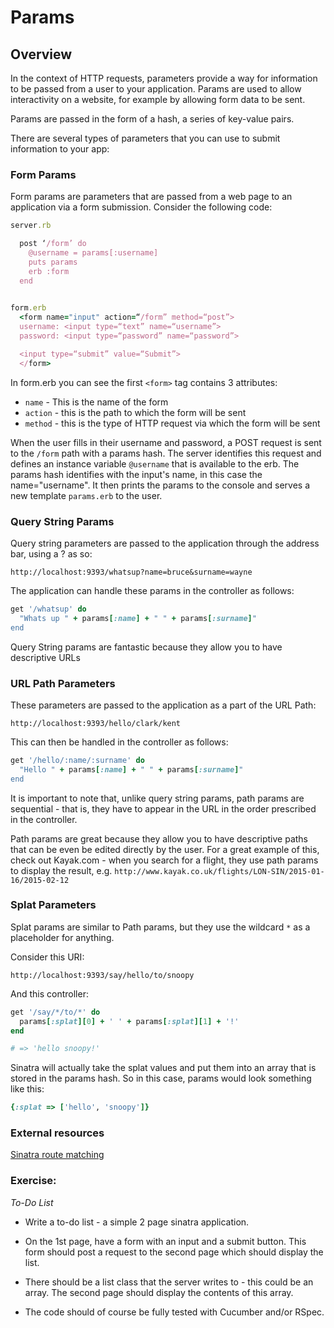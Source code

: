 # Params

## Overview

In the context of HTTP requests, parameters provide a way for information to be passed from a user to your application. Params are used to allow interactivity on a website, for example by allowing form data to be sent. 

Params are passed in the form of a hash, a series of key-value pairs.

There are several types of parameters that you can use to submit information to your app:

### Form Params

Form params are parameters that are passed from a web page to an application via a form submission. Consider the following code:

``` ruby
server.rb

  post ‘/form’ do
    @username = params[:username]
    puts params
    erb :form
  end
  
```

``` ruby
form.erb
  <form name="input" action=“/form” method=“post”>
  username: <input type=“text” name=“username”>
  password: <input type=“password” name=“password”>

  <input type=“submit” value=“Submit”>
  </form>
```

In form.erb you can see the first `<form>` tag contains 3 attributes: 
* `name` - This is the name of the form
* `action` - this is the path to which the form will be sent
* `method` - this is the type of HTTP request via which the form will be sent

When the user fills in their username and password, a POST request is sent to the `/form` path with a params hash. The server identifies this request and defines an instance variable `@username` that is available to the erb. The params hash identifies with the input's name, in this case the name="username". It then prints the params to the console and serves a new template `params.erb` to the user.

### Query String Params

Query string parameters are passed to the application through the address bar, using a ? as so:

```
http://localhost:9393/whatsup?name=bruce&surname=wayne
```

The application can handle these params in the controller as follows:

``` ruby
get '/whatsup' do
  "Whats up " + params[:name] + " " + params[:surname]"
end
```

Query String params are fantastic because they allow you to have descriptive URLs

### URL Path Parameters

These parameters are passed to the application as a part of the URL Path:
```
http://localhost:9393/hello/clark/kent
```

This can then be handled in the controller as follows:

``` ruby
get '/hello/:name/:surname' do
  "Hello " + params[:name] + " " + params[:surname]"
end
```

It is important to note that, unlike query string params, path params are sequential - that is, they have to appear in the URL in the order prescribed in the controller. 

Path params are great because they allow you to have descriptive paths that can be even be edited directly by the user. For a great example of this, check out Kayak.com - when you search for a flight, they use path params to display the result, e.g. ``` http://www.kayak.co.uk/flights/LON-SIN/2015-01-16/2015-02-12 ```

### Splat Parameters

Splat params are similar to Path params, but they use the wildcard `*` as a placeholder for anything.

Consider this URI:

```
http://localhost:9393/say/hello/to/snoopy
```

And this controller:

``` ruby
get '/say/*/to/*' do
  params[:splat][0] + ' ' + params[:splat][1] + '!'
end

# => 'hello snoopy!'
```

Sinatra will actually take the splat values and put them into an array that is stored in the params hash. So in this case, params would look something like this:

``` ruby
{:splat => ['hello', 'snoopy']}
```
### External resources
[Sinatra route matching](http://www.sinatrarb.com/intro.html)




### Exercise: 
*To-Do List*

* Write a to-do list - a simple 2 page sinatra application.

* On the 1st page, have a form with an input and a submit button. This form should post a request to the second page which should display the list. 

* There should be a list class that the server writes to - this could be an array. The second page should display the contents of this array.

* The code should of course be fully tested with Cucumber and/or RSpec.









